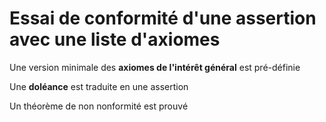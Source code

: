 # Essai de conformité d'une assertion avec une liste d'axiomes

Une version minimale des __axiomes de l'intérêt général__ est pré-définie

Une __doléance__ est traduite en une assertion 

Un théorème de non nonformité est prouvé 


